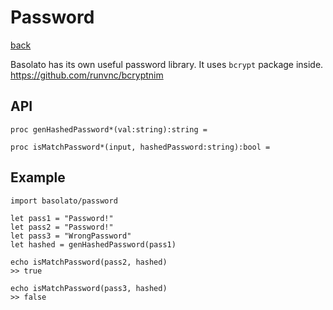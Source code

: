 Password
===
[back](../README.md)

Basolato has its own useful password library. It uses `bcrypt` package inside.  
https://github.com/runvnc/bcryptnim

## API
```
proc genHashedPassword*(val:string):string =

proc isMatchPassword*(input, hashedPassword:string):bool =
```

## Example
```
import basolato/password

let pass1 = "Password!"
let pass2 = "Password!"
let pass3 = "WrongPassword"
let hashed = genHashedPassword(pass1)

echo isMatchPassword(pass2, hashed)
>> true

echo isMatchPassword(pass3, hashed)
>> false
```